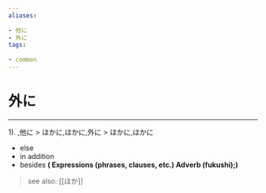 ```yaml
---
aliases:
    
- 他に
- 外に
tags:
    
- common
---
```


# 外に
---
1).
,他に > ほかに,ほかに,外に > ほかに,ほかに

- else
- in addition
- besides
**( Expressions (phrases, clauses, etc.) Adverb (fukushi);)**
> see also:  [[ほか]]
            